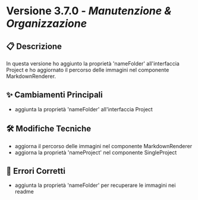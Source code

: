# Versione 3.7.0 - _Manutenzione & Organizzazione_

## 📋 Descrizione

In questa versione ho aggiunto la proprietà 'nameFolder' all'interfaccia Project e ho aggiornato il percorso delle immagini nel componente MarkdownRenderer.

## ✨ Cambiamenti Principali

- aggiunta la proprietà 'nameFolder' all'interfaccia Project

## 🛠️ Modifiche Tecniche

- aggiorna il percorso delle immagini nel componente MarkdownRenderer
- aggiorna la proprietà 'nameProject' nel componente SingleProject

## 🐛 Errori Corretti

- aggiunta la proprietà 'nameFolder' per recuperare le immagini nei readme
